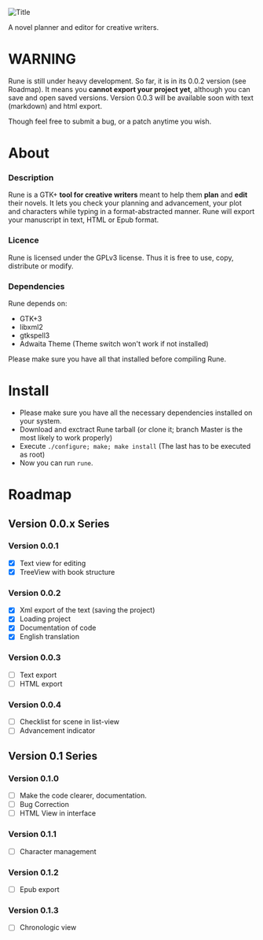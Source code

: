 ![Title](https://raw.github.com/tiesselune/Rune/development/images/Title.png)



A novel planner and editor for creative writers.

# WARNING

Rune is still under heavy development. So far, it is in its 0.0.2 version (see Roadmap). It means you **cannot export your project yet**, although you can save and open saved versions. Version 0.0.3 will  be available soon with text (markdown) and html export.

Though feel free to submit a bug, or a patch anytime you wish.

# About

### Description
Rune is a GTK+ **tool for creative writers** meant to help them **plan** and **edit** their novels. 
It lets you check your planning and advancement, your plot and characters while typing in a format-abstracted manner. Rune will export your manuscript in text, HTML or Epub format.

### Licence
Rune is licensed under the GPLv3 license. Thus it is free to use, copy, distribute or modify.

### Dependencies

Rune depends on: 
* GTK+3
* libxml2
* gtkspell3
* Adwaita Theme (Theme switch won't work if not installed)

Please make sure you have all that installed before compiling Rune.

# Install

* Please make sure you have all the necessary dependencies installed on your system.
* Download and exctract Rune tarball (or clone it; branch Master is the most likely to work properly)
* Execute `./configure; make; make install` (The last has to be executed as root)
* Now you can run `rune`.

# Roadmap

## Version 0.0.x Series

### Version 0.0.1
- [x] Text view for editing
- [x] TreeView with book structure
    
### Version 0.0.2
- [x] Xml export of the text (saving the project)
- [x] Loading project
- [x] Documentation of code
- [x] English translation

### Version 0.0.3
- [ ] Text export
- [ ] HTML export

### Version 0.0.4
- [ ] Checklist for scene in list-view
- [ ] Advancement indicator

## Version 0.1 Series

### Version 0.1.0
- [ ] Make the code clearer, documentation.
- [ ] Bug Correction
- [ ] HTML View in interface

### Version 0.1.1
- [ ] Character management

### Version 0.1.2
- [ ] Epub export

### Version 0.1.3
- [ ] Chronologic view 
